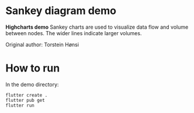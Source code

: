 # Sankey diagram demo

**Highcharts demo**
Sankey charts are used to visualize data flow and volume
        between nodes. The wider lines indicate larger volumes.

Original author: Torstein Hønsi

# How to run

In the demo directory:

```
flutter create .
flutter pub get
flutter run
```

